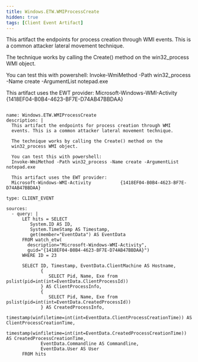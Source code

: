 ```yaml
---
title: Windows.ETW.WMIProcessCreate
hidden: true
tags: [Client Event Artifact]
---
```


This artifact the endpoints for process creation through WMI
events. This is a common attacker lateral movement technique.

The technique works by calling the Create() method on the
win32_process WMI object.

You can test this with powershell:
Invoke-WmiMethod -Path win32_process -Name create -ArgumentList notepad.exe

This artifact uses the EWT provider:
Microsoft-Windows-WMI-Activity           {1418EF04-B0B4-4623-BF7E-D74AB47BBDAA}


<pre><code class="language-yaml">
name: Windows.ETW.WMIProcessCreate
description: |
  This artifact the endpoints for process creation through WMI
  events. This is a common attacker lateral movement technique.

  The technique works by calling the Create() method on the
  win32_process WMI object.

  You can test this with powershell:
  Invoke-WmiMethod -Path win32_process -Name create -ArgumentList notepad.exe

  This artifact uses the EWT provider:
  Microsoft-Windows-WMI-Activity           {1418EF04-B0B4-4623-BF7E-D74AB47BBDAA}

type: CLIENT_EVENT

sources:
  - query: |
      LET hits = SELECT
         System.ID AS ID,
         System.TimeStamp AS Timestamp,
         get(member="EventData") AS EventData
      FROM watch_etw(
        description="Microsoft-Windows-WMI-Activity",
        guid="{1418EF04-B0B4-4623-BF7E-D74AB47BBDAA}")
      WHERE ID = 23

      SELECT ID, Timestamp, EventData.ClientMachine AS Hostname,
             {
                SELECT Pid, Name, Exe from pslist(pid=int(int=EventData.ClientProcessId))
             } AS ClientProcessInfo,
             {
                SELECT Pid, Name, Exe from pslist(pid=int(int=EventData.CreatedProcessId))
             } AS CreatedProcessInfo,
             timestamp(winfiletime=int(int=EventData.ClientProcessCreationTime)) AS ClientProcessCreationTime,
             timestamp(winfiletime=int(int=EventData.CreatedProcessCreationTime)) AS CreatedProcessCreationTime,
             EventData.Commandline AS Commandline,
             EventData.User AS User
      FROM hits

</code></pre>

